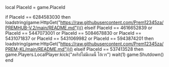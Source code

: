 local PlaceId = game.PlaceId

if PlaceId == 6284583030 then
	loadstring(game:HttpGet("https://raw.githubusercontent.com/Prem12345za/PREMHUB-V.2/main/README.md"))()
elseif PlaceId == 4616652839 or PlaceId == 5447073001 or PlaceId == 5084678830 or PlaceId == 5431071837 or PlaceId == 5431069982 or PlaceId == 5943874201 then
	loadstring(game:HttpGet("https://raw.githubusercontent.com/Prem12345za/PREM-KL/main/README.md"))()
elseif PlaceId == 537413528 then
	game.Players.LocalPlayer:kick("สคริปไม่มีเกมนี้ ไอ้เวร")
	wait(1)
	game:Shutdown()
end
